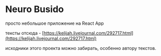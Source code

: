# Neuro Busido

просто небольшое приложение на React App

тексты отсюда - [https://kelijah.livejournal.com/292717.html](https://kelijah.livejournal.com/292717.html)

исходники этого проекта можно забирать, особенно автору текстов.
